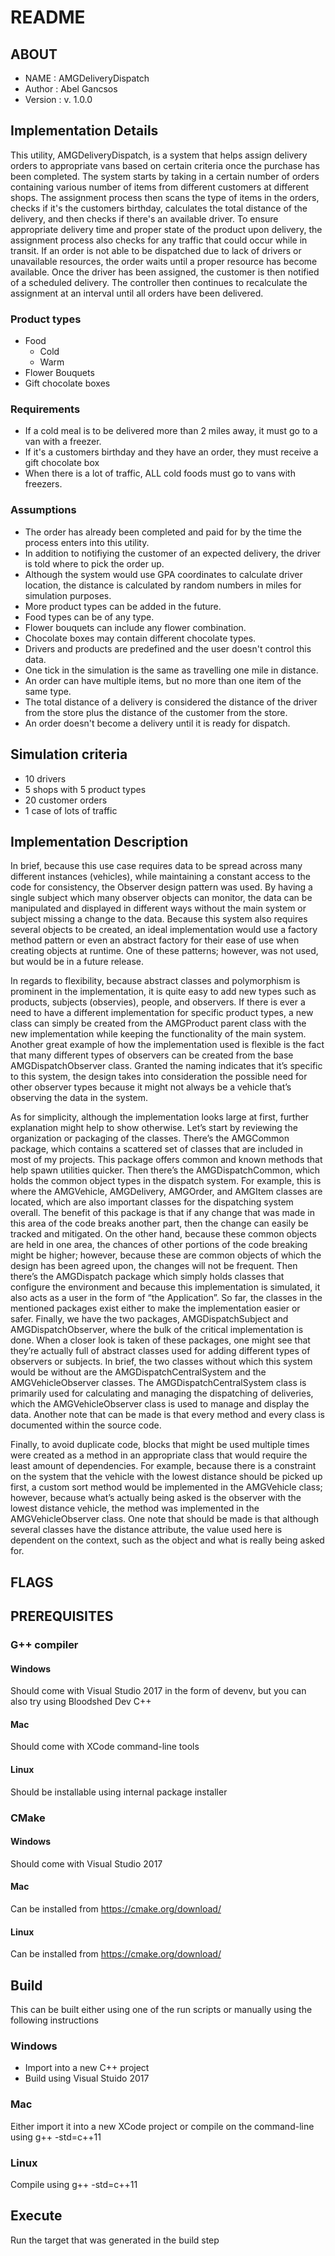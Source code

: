 # README                                    

## ABOUT                               
* NAME       : AMGDeliveryDispatch
* Author     : Abel Gancsos
* Version    : v. 1.0.0

## Implementation Details  
This utility, AMGDeliveryDispatch, is a system that helps assign delivery orders to appropriate vans based on certain criteria once the purchase has been completed.  The system starts by taking in a certain number of orders containing various number of items from different customers at different shops.  The assignment process then scans the type of items in the orders, checks if it's the customers birthday, calculates the total distance of the delivery, and then checks if there's an available driver.  To ensure appropriate delivery time and proper state of the product upon delivery, the assignment process also checks for any traffic that could occur while in transit.  If an order is not able to be dispatched due to lack of drivers or unavailable resources, the order waits until a proper resource has become available.  Once the driver has been assigned, the customer is then notified of a scheduled delivery.  The controller then continues to recalculate the assignment at an interval until all orders have been delivered.

### Product types
* Food
   * Cold
   * Warm
* Flower Bouquets
* Gift chocolate boxes

### Requirements
* If a cold meal is to be delivered  more than 2 miles away, it must go to a van with a freezer.
* If it's a customers birthday and they have an order, they must receive a gift chocolate box
* When there is a lot of traffic, ALL cold foods must go to vans with freezers. 

### Assumptions
* The order has already been completed and paid for by the time the process enters into this utility.
* In addition to notifiying the customer of an expected delivery, the driver is told where to pick the order up.
* Although the system would use GPA coordinates to calculate driver location, the distance is calculated by random numbers in miles for simulation purposes.
* More product types can be added in the future.
* Food types can be of any type.
* Flower bouquets can include any flower combination.
* Chocolate boxes may contain different chocolate types.
* Drivers and products are predefined and the user doesn't control this data.
* One tick in the simulation is the same as travelling one mile in distance.
* An order can have multiple items, but no more than one item of the same type.
* The total distance of a delivery is considered the distance of the driver from the store plus the distance of the customer from the store.
* An order doesn't become a delivery until it is ready for dispatch.

## Simulation criteria
* 10 drivers
* 5 shops with 5 product types
* 20 customer orders
* 1 case of lots of traffic
       
## Implementation Description
In brief, because this use case requires data to be spread across many different instances (vehicles), while maintaining a constant access to the code for consistency, the Observer design pattern was used.  By having a single subject which many observer objects can monitor, the data can be manipulated and displayed in different ways without the main system or subject missing a change to the data.  Because this system also requires several objects to be created, an ideal implementation would use a factory method pattern or even an abstract factory for their ease of use when creating objects at runtime.  One of these patterns; however, was not used, but would be in a future release. 

In regards to flexibility, because abstract classes and polymorphism is prominent in the implementation, it is quite easy to add new types such as products, subjects (observies), people, and observers.  If there is ever a need to have a different implementation for specific product types, a new class can simply be created from the AMGProduct parent class with the new implementation while keeping the functionality of the main system.  Another great example of how the implementation used is flexible is the fact that many different types of observers can be created from the base AMGDispatchObserver class.  Granted the naming indicates that it’s specific to this system, the design takes into consideration the possible need for other observer types because it might not always be a vehicle that’s observing the data in the system.  

As for simplicity, although the implementation looks large at first, further explanation might help to show otherwise.  Let’s start by reviewing the organization or packaging of the classes.  There’s the AMGCommon package, which contains a scattered set of classes that are included in most of my projects.  This package offers common and known methods that help spawn utilities quicker.  Then there’s the AMGDispatchCommon, which holds the common object types in the dispatch system.  For example, this is where the AMGVehicle, AMGDelivery, AMGOrder, and AMGItem classes are located, which are also important classes for the dispatching system overall.  The benefit of this package is that if any change that was made in this area of the code breaks another part, then the change can easily be tracked and mitigated.  On the other hand, because these common objects are held in one area, the chances of other portions of the code breaking might be higher; however, because these are common objects of which the design has been agreed upon, the changes will not be frequent.  Then there’s the AMGDispatch package which simply holds classes that configure the environment and because this implementation is simulated, it also acts as a user in the form of “the Application”.  So far, the classes in the mentioned packages exist either to make the implementation easier or safer.  Finally, we have the two packages, AMGDispatchSubject and AMGDispatchObserver, where the bulk of the critical implementation is done.  When a closer look is taken of these packages, one might see that they’re actually full of abstract classes used for adding different types of observers or subjects.  In brief, the two classes without which this system would be without are the AMGDispatchCentralSystem and the AMGVehicleObserver classes.  The AMGDispatchCentralSystem class is primarily used for calculating and managing the dispatching of deliveries, which the AMGVehicleObserver class is used to manage and display the data.  Another note that can be made is that every method and every class is documented within the source code.

Finally, to avoid duplicate code, blocks that might be used multiple times were created as a method in an appropriate class that would require the least amount of dependencies.  For example, because there is a constraint on the system that the vehicle with the lowest distance should be picked up first, a custom sort method would be implemented in the AMGVehicle class; however, because what’s actually being asked is the observer with the lowest distance vehicle, the method was implemented in the AMGVehicleObserver class.  One note that should be made is that although several classes have the distance attribute, the value used here is dependent on the context, such as the object and what is really being asked for.

## FLAGS                                    

## PREREQUISITES
### G++ compiler
#### Windows
Should come with Visual Studio 2017 in the form of devenv, but you can also try using Bloodshed Dev C++
#### Mac
Should come with XCode command-line tools
#### Linux
Should be installable using internal package installer
### CMake
#### Windows
Should come with Visual Studio 2017 
#### Mac
Can be installed from https://cmake.org/download/
#### Linux
Can be installed from https://cmake.org/download/

## Build
This can be built either using one of the run scripts or manually using the following instructions
### Windows
* Import into a new C++ project
* Build using Visual Stuido 2017

### Mac
Either import it into a new XCode project or compile on the command-line using g++ -std=c++11

### Linux
Compile using g++ -std=c++11

## Execute
Run the target that was generated in the build step
